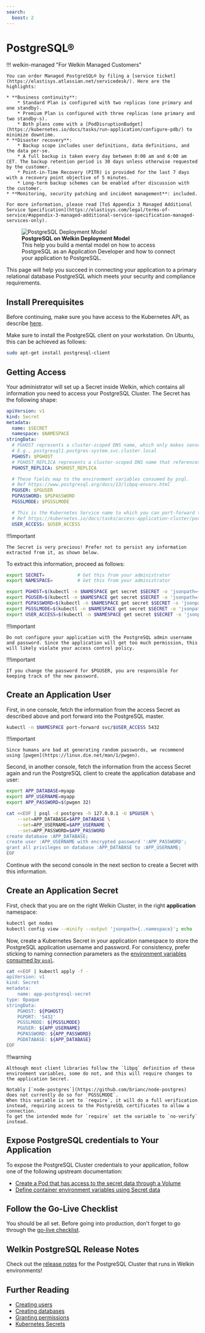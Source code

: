 ```yaml
---
search:
  boost: 2
---
```

# PostgreSQL®

!!! welkin-managed "For Welkin Managed Customers"

    You can order Managed PostgreSQL® by filing a [service ticket](https://elastisys.atlassian.net/servicedesk/). Here are the highlights:

    * **Business continuity**:
        * Standard Plan is configured with two replicas (one primary and one standby).
        * Premium Plan is configured with three replicas (one primary and two standby-s).
        * Both plans come with a [PodDisruptionBudget](https://kubernetes.io/docs/tasks/run-application/configure-pdb/) to minimize downtime.
    * **Disaster recovery**:
        * Backup scope includes user definitions, data definitions, and the data per-se.
        * A full backup is taken every day between 0:00 am and 6:00 am CET. The backup retention period is 30 days unless otherwise requested by the customer.
        * Point-in-Time Recovery (PITR) is provided for the last 7 days with a recovery point objective of 5 minutes.
        * Long-term backup schemes can be enabled after discussion with the customer.
    * **Monitoring, security patching and incident management**: included.

    For more information, please read [ToS Appendix 3 Managed Additional Service Specification](https://elastisys.com/legal/terms-of-service/#appendix-3-managed-additional-service-specification-managed-services-only).

<figure>
    <img alt="PostgreSQL Deployment Model" src="../img/postgresql.drawio.svg" >
    <figcaption>
        <strong>PostgreSQL on Welkin Deployment Model</strong>
        <br>
        This help you build a mental model on how to access PostgreSQL as an Application Developer and how to connect your application to PostgreSQL.
    </figcaption>
</figure>

This page will help you succeed in connecting your application to a primary relational database PostgreSQL which meets your security and compliance requirements.

<!--postgresql-setup-start-->

## Install Prerequisites

Before continuing, make sure you have access to the Kubernetes API, as describe [here](../prepare.md).

Make sure to install the PostgreSQL client on your workstation. On Ubuntu, this can be achieved as follows:

```bash
sudo apt-get install postgresql-client
```

## Getting Access

Your administrator will set up a Secret inside Welkin, which contains all information you need to access your PostgreSQL Cluster.
The Secret has the following shape:

```yaml
apiVersion: v1
kind: Secret
metadata:
  name: $SECRET
  namespace: $NAMESPACE
stringData:
  # PGHOST represents a cluster-scoped DNS name, which only makes sense inside the Kubernetes cluster.
  # E.g., postgresql1.postgres-system.svc.cluster.local
  PGHOST: $PGHOST
  # PGHOST_REPLICA represents a cluster-scoped DNS name that references the replica, can be used for read-only queries.
  PGHOST_REPLICA: $PGHOST_REPLICA

  # These fields map to the environment variables consumed by psql.
  # Ref https://www.postgresql.org/docs/13/libpq-envars.html
  PGUSER: $PGUSER
  PGPASSWORD: $PGPASSWORD
  PGSSLMODE: $PGSSLMODE

  # This is the Kubernetes Service name to which you can port-forward to in order to get access to the PostgreSQL cluster from outside the Kubernetes cluster.
  # Ref https://kubernetes.io/docs/tasks/access-application-cluster/port-forward-access-application-cluster/
  USER_ACCESS: $USER_ACCESS
```

!!!important

    The Secret is very precious! Prefer not to persist any information extracted from it, as shown below.

To extract this information, proceed as follows:

```bash
export SECRET=            # Get this from your administrator
export NAMESPACE=         # Get this from your administrator

export PGHOST=$(kubectl -n $NAMESPACE get secret $SECRET -o 'jsonpath={.data.PGHOST}' | base64 --decode)
export PGUSER=$(kubectl -n $NAMESPACE get secret $SECRET -o 'jsonpath={.data.PGUSER}' | base64 --decode)
export PGPASSWORD=$(kubectl -n $NAMESPACE get secret $SECRET -o 'jsonpath={.data.PGPASSWORD}' | base64 --decode)
export PGSSLMODE=$(kubectl -n $NAMESPACE get secret $SECRET -o 'jsonpath={.data.PGSSLMODE}' | base64 --decode)
export USER_ACCESS=$(kubectl -n $NAMESPACE get secret $SECRET -o 'jsonpath={.data.USER_ACCESS}' | base64 --decode)
```

!!!important

    Do not configure your application with the PostgreSQL admin username and password. Since the application will get too much permission, this will likely violate your access control policy.

!!!important

    If you change the password for $PGUSER, you are responsible for keeping track of the new password.

## Create an Application User

First, in one console, fetch the information from the access Secret as described above and port forward into the PostgreSQL master.

```bash
kubectl -n $NAMESPACE port-forward svc/$USER_ACCESS 5432
```

!!!important

    Since humans are bad at generating random passwords, we recommend using [pwgen](https://linux.die.net/man/1/pwgen).

Second, in another console, fetch the information from the access Secret again and run the PostgreSQL client to create the application database and user:

```bash
export APP_DATABASE=myapp
export APP_USERNAME=myapp
export APP_PASSWORD=$(pwgen 32)

cat <<EOF | psql -d postgres -h 127.0.0.1 -U $PGUSER \
    --set=APP_DATABASE=$APP_DATABASE \
    --set=APP_USERNAME=$APP_USERNAME \
    --set=APP_PASSWORD=$APP_PASSWORD
create database :APP_DATABASE;
create user :APP_USERNAME with encrypted password ':APP_PASSWORD';
grant all privileges on database :APP_DATABASE to :APP_USERNAME;
EOF
```

Continue with the second console in the next section to create a Secret with this information.

## Create an Application Secret

First, check that you are on the right Welkin Cluster, in the right **application** namespace:

```bash
kubectl get nodes
kubectl config view --minify --output 'jsonpath={..namespace}'; echo
```

Now, create a Kubernetes Secret in your application namespace to store the PostgreSQL application username and password. For consistency, prefer sticking to naming connection parameters as the [environment variables consumed by `psql`](https://www.postgresql.org/docs/13/libpq-envars.html).

```bash
cat <<EOF | kubectl apply -f -
apiVersion: v1
kind: Secret
metadata:
    name: app-postgresql-secret
type: Opaque
stringData:
    PGHOST: ${PGHOST}
    PGPORT: '5432'
    PGSSLMODE: ${PGSSLMODE}
    PGUSER: ${APP_USERNAME}
    PGPASSWORD: ${APP_PASSWORD}
    PGDATABASE: ${APP_DATABASE}
EOF
```

!!!warning

    Although most client libraries follow the `libpq` definition of these environment variables, some do not, and this will require changes to the application Secret.

    Notably [`node-postgres`](https://github.com/brianc/node-postgres) does not currently do so for `PGSSLMODE`.
    When this variable is set to `require`, it will do a full verification instead, requiring access to the PostgreSQL certificates to allow a connection.
    To get the intended mode for `require` set the variable to `no-verify` instead.

## Expose PostgreSQL credentials to Your Application

To expose the PostgreSQL Cluster credentials to your application, follow one of the following upstream documentation:

- [Create a Pod that has access to the secret data through a Volume](https://kubernetes.io/docs/tasks/inject-data-application/distribute-credentials-secure/#create-a-pod-that-has-access-to-the-secret-data-through-a-volume)
- [Define container environment variables using Secret data](https://kubernetes.io/docs/tasks/inject-data-application/distribute-credentials-secure/#define-container-environment-variables-using-secret-data)

<!--postgresql-setup-end-->

## Follow the Go-Live Checklist

You should be all set.
Before going into production, don't forget to go through the [go-live checklist](../go-live.md).

## Welkin PostgreSQL Release Notes

Check out the [release notes](../../release-notes/postgres.md) for the PostgreSQL Cluster that runs in Welkin environments!

## Further Reading

- [Creating users](https://www.postgresql.org/docs/13/sql-createuser.html)
- [Creating databases](https://www.postgresql.org/docs/13/sql-createdatabase.html)
- [Granting permissions](https://www.postgresql.org/docs/13/sql-grant.html)
- [Kubernetes Secrets](https://kubernetes.io/docs/concepts/configuration/secret/)
